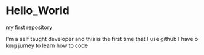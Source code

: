 # Hello_World
my first repository

I'm a self taught developer and this is the first time that I use github 
I have o long jurney to learn how to code
